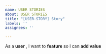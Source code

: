 ```yaml
---
name: USER STORIES
about: USER STORIES
title: "[USER-STORY] Story"
labels: ''
assignees: ''

---
```


As a **user** , I want to **feature** so I can **add value**

